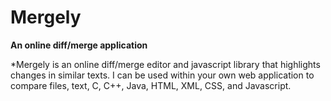 # Mergely
**An online diff/merge application**

*Mergely is an online diff/merge editor and javascript library that highlights changes in similar texts.  I can be used within your own web application to compare files, text, C, C++, Java, HTML, XML, CSS, and Javascript.
